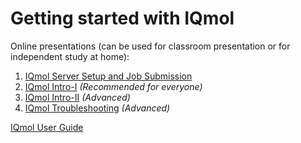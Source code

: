 # Getting started with IQmol

Online presentations (can be used for classroom presentation or for independent study at home):
 1. [IQmol Server Setup and Job Submission](IQmol-Server-Setup.pdf)
 2. [IQmol Intro-I](IQmol-Intro-I.pdf) *(Recommended for everyone)*
 3. [IQmol Intro-II](IQmol-Intro-II.pdf) *(Advanced)*
 4. [IQmol Troubleshooting](IQmol-Troubleshooting.pdf) *(Advanced)*

[IQmol User Guide](http://iqmol.org/downloads/IQmolUserGuide.pdf)
